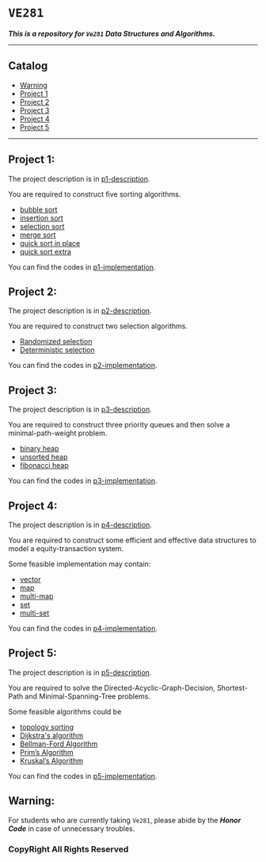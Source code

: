 # `VE281`

***This is a repository for `Ve281` Data Structures and Algorithms.***
___
## Catalog

* [Warning](#warning)
* [Project 1](#project1)
* [Project 2](#project2)
* [Project 3](#project3)
* [Project 4](#project4)
* [Project 5](#project5)

___

## <a name = "project1" />Project 1:

The project description is in [p1-description].

You are required to construct five sorting algorithms.

* [bubble sort]
* [insertion sort]
* [selection sort]
* [merge sort]
* [quick sort in place]
* [quick sort extra]

You can find the codes in [p1-implementation].

[p1-description]: https://github.com/Tom-Pomelo/VE281/blob/master/Project1/Programming-Assignment-One-Description.pdf "project1"
[bubble sort]: https://en.wikipedia.org/wiki/Bubble_sort
[insertion sort]: https://en.wikipedia.org/wiki/Insertion_sort
[selection sort]: https://en.wikipedia.org/wiki/Selection_sort
[merge sort]: https://en.wikipedia.org/wiki/Merge_sort
[quick sort in place]: https://en.wikipedia.org/wiki/Quicksort
[quick sort extra]: https://en.wikipedia.org/wiki/Quicksort
[p1-implementation]: https://github.com/Tom-Pomelo/VE281/blob/master/Project1/main.cpp
## <a name = "project2" />Project 2:
The project description is in [p2-description].

[p2-description]: https://github.com/Tom-Pomelo/VE281/blob/master/Project2/Programming-Assignment-Two-Description.pdf "project2"

You are required to construct two selection algorithms.

* [Randomized selection]
* [Deterministic selection]

[Randomized selection]: https://en.wikipedia.org/wiki/Randomized_algorithm
[Deterministic selection]: https://en.wikipedia.org/wiki/Selection_algorithm

You can find the codes in [p2-implementation].

[p2-implementation]: https://github.com/Tom-Pomelo/VE281/blob/master/Project2/project2/project2/main.cpp

## <a name = "project3" />Project 3:

The project description is in [p3-description].

[p3-description]: https://github.com/Tom-Pomelo/VE281/blob/master/Project3/Programming-Assignment-Three-Description.pdf

You are required to construct three priority queues and then solve a minimal-path-weight problem.

* [binary heap]
* [unsorted heap]
* [fibonacci heap]

[binary heap]: https://en.wikipedia.org/wiki/Binary_heap
[unsorted heap]: https://en.wikipedia.org/wiki/Heap_(data_structure)
[fibonacci heap]: https://en.wikipedia.org/wiki/Fibonacci_heap

You can find the codes in [p3-implementation].

[p3-implementation]: https://github.com/Tom-Pomelo/VE281/tree/master/Project3/project3/project3

## <a name = "project4" />Project 4:
The project description is in [p4-description].

You are required to construct some efficient and effective data structures to model a equity-transaction system.

Some feasible implementation may contain:

* [vector]
* [map]
* [multi-map]
* [set]
* [multi-set]

[p4-description]: https://github.com/Tom-Pomelo/VE281/blob/master/Project4/Programming-Assignment-Four.pdf

[vector]: https://en.wikipedia.org/wiki/Sequence_container_(C%2B%2B)#Vector
[map]: https://en.wikipedia.org/wiki/Associative_array
[multi-map]: https://en.wikipedia.org/wiki/Multimap
[set]: https://en.wikipedia.org/wiki/Set_(abstract_data_type)
[multi-set]: https://en.wikipedia.org/wiki/Multiset

You can find the codes in [p4-implementation].

[p4-implementation]: https://github.com/Tom-Pomelo/VE281/blob/master/Project4/main.cpp

## <a name = "project5" />Project 5:

The project description is in [p5-description].

[p5-description]: https://github.com/Tom-Pomelo/VE281/blob/master/Project5/Programming-Assignment-Five-Description.pdf

You are required to solve the Directed-Acyclic-Graph-Decision, Shortest-Path and Minimal-Spanning-Tree problems. 

Some feasible algorithms could be 

* [topology sorting]
* [Dijkstra's algorithm]
* [Bellman-Ford Algorithm] 
* [Prim’s Algorithm] 
* [Kruskal’s Algorithm]

[topology sorting]: https://en.wikipedia.org/wiki/Topology
[Dijkstra's algorithm]: https://en.wikipedia.org/wiki/Dijkstra%27s_algorithm
[Bellman-Ford Algorithm]: https://en.wikipedia.org/wiki/Bellman–Ford_algorithm
[Prim’s Algorithm]: https://en.wikipedia.org/wiki/Prim%27s_algorithm
[Kruskal’s Algorithm]: https://en.wikipedia.org/wiki/Kruskal%27s_algorithm

You can find the codes in [p5-implementation].

[p5-implementation]: https://github.com/Tom-Pomelo/VE281/blob/master/Project5/main.cpp

## <a name = "warning" />Warning:
For students who are currently taking `Ve281`, please abide by the ***Honor Code*** in case of unnecessary troubles. 

### CopyRight All Rights Reserved